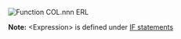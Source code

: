 
![Function COL.nnn ERL](../../../images/LTS_COLnnn_2ECA_01Z.gif)

**Note:** \<Expression\> is defined under [IF statements](./IFstatementsECL.html)